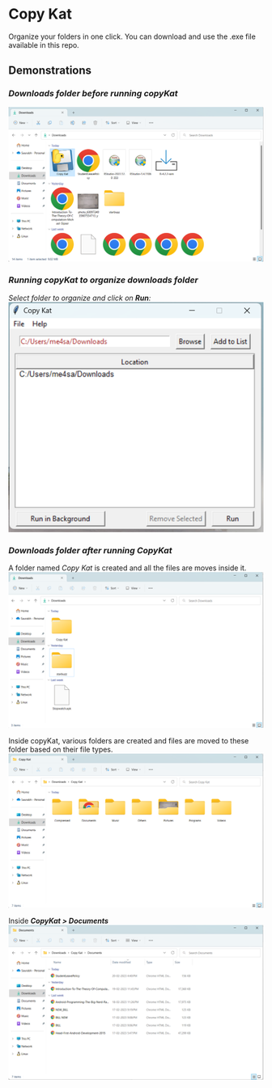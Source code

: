 # Copy Kat
Organize your folders in one click. You can download and use the .exe file available in this repo.

## **Demonstrations**
### _**Downloads** folder before running copyKat_
![Downloads Folder](./images/downloads_before.png)


### **_Running copyKat to organize downloads folder_**
_Select folder to organize and click on **Run**:_
![Copy Kat](./images/copykat.png)

 ### **_Downloads folder after running CopyKat_**
 A folder named _Copy Kat_ is created and all the files are moves inside it.
 ![Image1](./images/after_1.png)

 Inside copyKat, various folders are created and files are moved to these folder based on their file types.
 ![Image2](./images/after_2.png)

 Inside **_CopyKat > Documents_**
 ![Image3](./images/after_3.png)